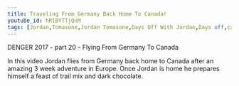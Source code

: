 ```yaml
---
title: Traveling From Germany Back Home To Canada!
youtube_id: hRlBYTTjQnM
tags: [Jordan,Tomasone,Jordan Tomasone,Days Off With Jordan,Days off,canadian vlogger,canadian travel vlogger,inspirational content,adventure lifestyle,flying home to Canada,3 week vacation in europe. Ending of an amazing 3 week vacation,how to get back to work after a vacation,DENGER 2017,Euro Trip,Canadian travels europe,Germany,Denmark,Berlin,flying to Canada from Germany,what it is like to spend 3 weeks in europe]
---
```

DENGER 2017 - part 20 - Flying From Germany To Canada

In this video Jordan flies from Germany back home to Canada after an amazing 3 week adventure in Europe. Once Jordan is home he prepares himself a feast of trail mix and dark chocolate.

